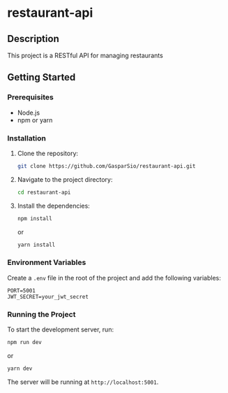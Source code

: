 # restaurant-api
## Description

This project is a RESTful API for managing restaurants

## Getting Started

### Prerequisites

- Node.js
- npm or yarn

### Installation

1. Clone the repository:
    ```bash
    git clone https://github.com/GasparSio/restaurant-api.git
    ```
2. Navigate to the project directory:
    ```bash
    cd restaurant-api
    ```
3. Install the dependencies:
    ```bash
    npm install
    ```
    or
    ```bash
    yarn install
    ```

### Environment Variables

Create a `.env` file in the root of the project and add the following variables:

```env
PORT=5001
JWT_SECRET=your_jwt_secret
```

### Running the Project

To start the development server, run:

```bash
npm run dev
```
or
```bash
yarn dev
```

The server will be running at `http://localhost:5001`.
